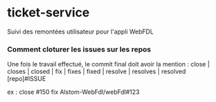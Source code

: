 # ticket-service
Suivi des remontées utilisateur pour l'appli WebFDL

### Comment cloturer les issues sur les repos
Une fois le travail effectué, le commit final doit avoir la mention : 
close | closes | closed | fix | fixes | fixed | resolve | resolves | resolved [repo]#ISSUE

ex :  close #150
      fix Alstom-WebFdl/webFdl#123

